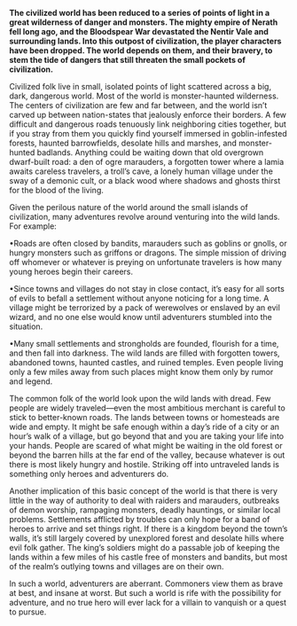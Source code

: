 **The civilized world has been reduced to a series of points of light in a great wilderness of danger and monsters. The mighty empire of Nerath fell long ago, and the Bloodspear War devastated the Nentir Vale and surrounding lands. Into this outpost of civilization, the player characters have been dropped. The world depends on them, and their bravery, to stem the tide of dangers that still threaten the small pockets of civilization.**

Civilized folk live in small, isolated points of light scattered across a big, dark, dangerous world. Most of the world is monster-haunted wilderness. The centers of civilization are few and far between, and the world isn’t carved up between nation-states that jealously enforce their borders. A few difficult and dangerous roads tenuously link neighboring cities together, but if you stray from them you quickly find yourself immersed in goblin-infested forests, haunted barrowfields, desolate hills and marshes, and monster-hunted badlands. Anything could be waiting down that old overgrown dwarf-built road: a den of ogre marauders, a forgotten tower where a lamia awaits careless travelers, a troll’s cave, a lonely human village under the sway of a demonic cult, or a black wood where shadows and ghosts thirst for the blood of the living.

Given the perilous nature of the world around the small islands of civilization, many adventures revolve around venturing into the wild lands. For example:

•Roads are often closed by bandits, marauders such as goblins or gnolls, or hungry monsters such as griffons or dragons. The simple mission of driving off whomever or whatever is preying on unfortunate travelers is how many young heroes begin their careers.

•Since towns and villages do not stay in close contact, it’s easy for all sorts of evils to befall a settlement without anyone noticing for a long time. A village might be terrorized by a pack of werewolves or enslaved by an evil wizard, and no one else would know until adventurers stumbled into the situation.

•Many small settlements and strongholds are founded, flourish for a time, and then fall into darkness. The wild lands are filled with forgotten towers, abandoned towns, haunted castles, and ruined temples. Even people living only a few miles away from such places might know them only by rumor and legend.

The common folk of the world look upon the wild lands with dread. Few people are widely traveled—even the most ambitious merchant is careful to stick to better-known roads. The lands between towns or homesteads are wide and empty. It might be safe enough within a day’s ride of a city or an hour’s walk of a village, but go beyond that and you are taking your life into your hands. People are scared of what might be waiting in the old forest or beyond the barren hills at the far end of the valley, because whatever is out there is most likely hungry and hostile. Striking off into untraveled lands is something only heroes and adventurers do.

Another implication of this basic concept of the world is that there is very little in the way of authority to deal with raiders and marauders, outbreaks of demon worship, rampaging monsters, deadly hauntings, or similar local problems. Settlements afflicted by troubles can only hope for a band of heroes to arrive and set things right. If there is a kingdom beyond the town’s walls, it’s still largely covered by unexplored forest and desolate hills where evil folk gather. The king’s soldiers might do a passable job of keeping the lands within a few miles of his castle free of monsters and bandits, but most of the realm’s outlying towns and villages are on their own.

In such a world, adventurers are aberrant. Commoners view them as brave at best, and insane at worst. But such a world is rife with the possibility for adventure, and no true hero will ever lack for a villain to vanquish or a quest to pursue.
